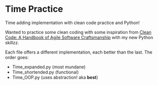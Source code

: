Time Practice
=============
Time adding implementation with clean code practice and Python!

Wanted to practice some clean coding with some inspiration from [Clean Code: A Handbook of Agile Software Craftsmanship](https://www.amazon.com/Clean-Code-Handbook-Software-Craftsmanship/dp/0132350882) with my new Python skillzz. 

Each file offers a different implementation, each better than the last. The order goes:
* Time_expanded.py (most mundane)
* Time_shortended.py (functional)
* Time_OOP.py (uses abstraction! aka **best**)

